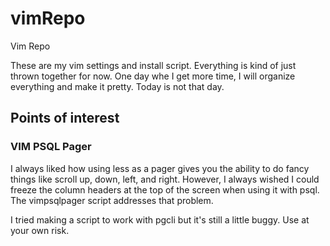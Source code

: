 # vimRepo
Vim Repo

These are my vim settings and install script. Everything is kind of just thrown together for now. One day whe I get more time, I will organize everything and make it pretty. Today is not that day.

## Points of interest
### VIM PSQL Pager

I always liked how using less as a pager gives you the ability to do fancy things like scroll up, down, left, and right. However, I always wished I could freeze the column headers at the top of the screen when using it with psql. The vimpsqlpager script addresses that problem.

I tried making a script to work with pgcli but it's still a little buggy. Use at your own risk.
